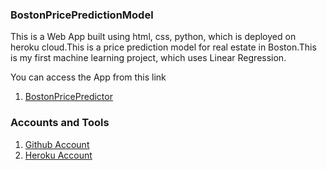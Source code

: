 ### BostonPricePredictionModel
This is a Web App built using html, css, python, which is deployed on heroku cloud.This is a price prediction model for real estate in Boston.This is my first machine learning project, which uses Linear Regression.


You can access the App from this link

1. [BostonPricePredictor](https://boston-real-estate-pridictor.herokuapp.com/)
### Accounts and Tools

1. [Github Account](https://github.com/Firoz1402)
2. [Heroku Account](https://dashboard.heroku.com/account)
